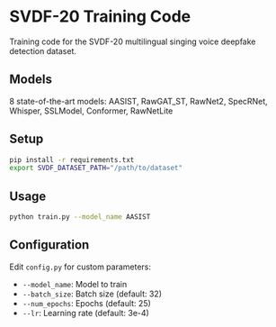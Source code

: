 # SVDF-20 Training Code

Training code for the SVDF-20 multilingual singing voice deepfake detection dataset.

## Models

8 state-of-the-art models: AASIST, RawGAT_ST, RawNet2, SpecRNet, Whisper, SSLModel, Conformer, RawNetLite

## Setup

```bash
pip install -r requirements.txt
export SVDF_DATASET_PATH="/path/to/dataset"
```

## Usage

```bash
python train.py --model_name AASIST
```

## Configuration

Edit `config.py` for custom parameters:
- `--model_name`: Model to train
- `--batch_size`: Batch size (default: 32)
- `--num_epochs`: Epochs (default: 25)
- `--lr`: Learning rate (default: 3e-4)

```
